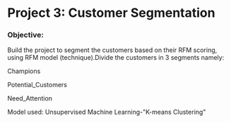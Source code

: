 # Project 3: Customer Segmentation 
### Objective: 
Build the project to segment the customers based on their RFM scoring, using RFM model (technique).Divide the customers in 3 segments namely:

Champions

Potential_Customers

Need_Attention

Model used: Unsupervised Machine Learning-"K-means Clustering"
